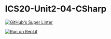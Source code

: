 # ICS20-Unit2-04-CSharp

[![GitHub's Super Linter](https://github.com/marshall-demars/ICS20-Unit2-04-CSharp/workflows/GitHub's%20Super%20Linter/badge.svg)](https://github.com/marshall-demars/ICS20-Unit2-04-CSharp/actions)

[![Run on Repl.it](https://repl.it/badge/github/marshall-demars/ICS20-Unit2-04-CSharp)](https://repl.it/github/marshall-demars/ICS20-Unit2-04-CSharp)
